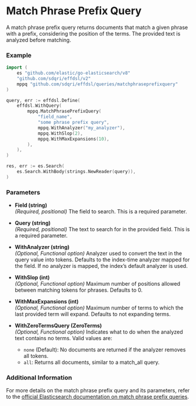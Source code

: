 # Match Phrase Prefix Query

A match phrase prefix query returns documents that match a given phrase with a prefix, considering the position of the terms. The provided text is analyzed before matching.

### Example

```go
import (
	es "github.com/elastic/go-elasticsearch/v8"
	"github.com/sdqri/effdsl/v2"
	mppq "github.com/sdqri/effdsl/queries/matchphraseprefixquery"
)

query, err := effdsl.Define(
    effdsl.WithQuery(
        mppq.MatchPhrasePrefixQuery(
            "field_name",
            "some phrase prefix query",
            mppq.WithAnalyzer("my_analyzer"),
            mppq.WithSlop(2),
            mppq.WithMaxExpansions(10),
        ),
    ),
)

res, err := es.Search(
    es.Search.WithBody(strings.NewReader(query)),
)
```
### Parameters

*   **Field (string)**  
    _(Required, positional)_ The field to search. This is a required parameter.

*   **Query (string)**  
    _(Required, positional)_ The text to search for in the provided field. This is a required parameter.

*   **WithAnalyzer (string)**  
    _(Optional, Functional option)_ Analyzer used to convert the text in the query value into tokens. Defaults to the index-time analyzer mapped for the field. If no analyzer is mapped, the index’s default analyzer is used.

*   **WithSlop (int)**  
    _(Optional, Functional option)_ Maximum number of positions allowed between matching tokens for phrases. Defaults to 0.

*   **WithMaxExpansions (int)**  
    _(Optional, Functional option)_ Maximum number of terms to which the last provided term will expand. Defaults to not expanding terms.

*   **WithZeroTermsQuery (ZeroTerms)**  
    _(Optional, Functional option)_ Indicates what to do when the analyzed text contains no terms. Valid values are:
    
    *   `none` (Default): No documents are returned if the analyzer removes all tokens.
    *   `all`: Returns all documents, similar to a match_all query.

### Additional Information

For more details on the match phrase prefix query and its parameters, refer to the [official Elasticsearch documentation on match phrase prefix queries](https://elastic.co/guide/en/elasticsearch/reference/current/query-dsl-match-query-phrase-prefix.html).

